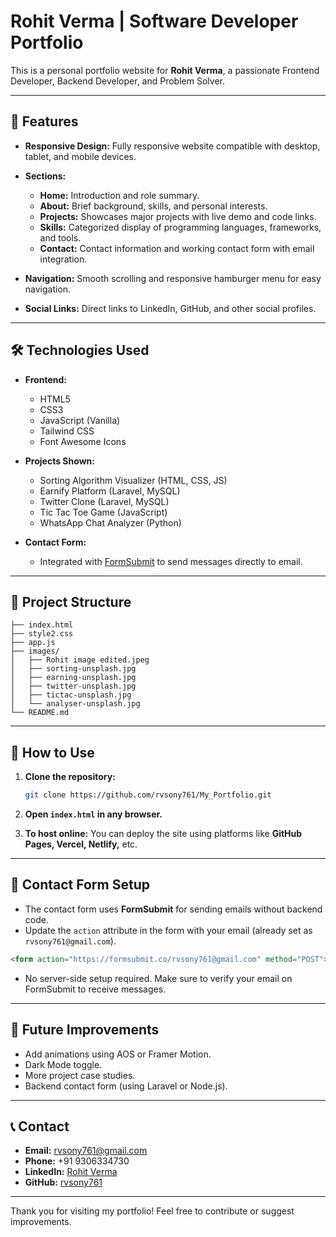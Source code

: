 # Rohit Verma | Software Developer Portfolio

This is a personal portfolio website for **Rohit Verma**, a passionate Frontend Developer, Backend Developer, and Problem Solver.

---

## 🚀 Features

* **Responsive Design:** Fully responsive website compatible with desktop, tablet, and mobile devices.
* **Sections:**

  * **Home:** Introduction and role summary.
  * **About:** Brief background, skills, and personal interests.
  * **Projects:** Showcases major projects with live demo and code links.
  * **Skills:** Categorized display of programming languages, frameworks, and tools.
  * **Contact:** Contact information and working contact form with email integration.
* **Navigation:** Smooth scrolling and responsive hamburger menu for easy navigation.
* **Social Links:** Direct links to LinkedIn, GitHub, and other social profiles.

---

## 🛠 Technologies Used

* **Frontend:**

  * HTML5
  * CSS3
  * JavaScript (Vanilla)
  * Tailwind CSS
  * Font Awesome Icons

* **Projects Shown:**

  * Sorting Algorithm Visualizer (HTML, CSS, JS)
  * Earnify Platform (Laravel, MySQL)
  * Twitter Clone (Laravel, MySQL)
  * Tic Tac Toe Game (JavaScript)
  * WhatsApp Chat Analyzer (Python)

* **Contact Form:**

  * Integrated with [FormSubmit](https://formsubmit.co/) to send messages directly to email.

---

## 📁 Project Structure

```
├── index.html
├── style2.css
├── app.js
├── images/
│   ├── Rohit image edited.jpeg
│   ├── sorting-unsplash.jpg
│   ├── earning-unsplash.jpg
│   ├── twitter-unsplash.jpg
│   ├── tictac-unsplash.jpg
│   └── analyser-unsplash.jpg
└── README.md
```

---

## 📝 How to Use

1. **Clone the repository:**

   ```bash
   git clone https://github.com/rvsony761/My_Portfolio.git
   ```

2. **Open `index.html` in any browser.**

3. **To host online:** You can deploy the site using platforms like **GitHub Pages, Vercel, Netlify,** etc.

---

## 📧 Contact Form Setup

* The contact form uses **FormSubmit** for sending emails without backend code.
* Update the `action` attribute in the form with your email (already set as `rvsony761@gmail.com`).

```html
<form action="https://formsubmit.co/rvsony761@gmail.com" method="POST">
```

* No server-side setup required. Make sure to verify your email on FormSubmit to receive messages.

---

## 📌 Future Improvements

* Add animations using AOS or Framer Motion.
* Dark Mode toggle.
* More project case studies.
* Backend contact form (using Laravel or Node.js).

---

## 📞 Contact

* **Email:** [rvsony761@gmail.com](mailto:rvsony761@gmail.com)
* **Phone:** +91 9306334730
* **LinkedIn:** [Rohit Verma](https://www.linkedin.com/in/rohit-verma-6b3685234/)
* **GitHub:** [rvsony761](https://github.com/rvsony761)

---

Thank you for visiting my portfolio! Feel free to contribute or suggest improvements.
